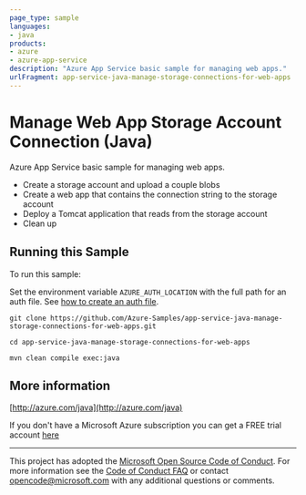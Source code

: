 ```yaml
---
page_type: sample
languages:
- java
products:
- azure
- azure-app-service
description: "Azure App Service basic sample for managing web apps."
urlFragment: app-service-java-manage-storage-connections-for-web-apps
---
```


# Manage Web App Storage Account Connection (Java)


  Azure App Service basic sample for managing web apps.
   - Create a storage account and upload a couple blobs
   - Create a web app that contains the connection string to the storage account
   - Deploy a Tomcat application that reads from the storage account
   - Clean up
 

## Running this Sample ##

To run this sample:

Set the environment variable `AZURE_AUTH_LOCATION` with the full path for an auth file. See [how to create an auth file](https://github.com/Azure/azure-libraries-for-java/blob/master/AUTH.md).

    git clone https://github.com/Azure-Samples/app-service-java-manage-storage-connections-for-web-apps.git

    cd app-service-java-manage-storage-connections-for-web-apps

    mvn clean compile exec:java

## More information ##

[http://azure.com/java](http://azure.com/java)

If you don't have a Microsoft Azure subscription you can get a FREE trial account [here](http://go.microsoft.com/fwlink/?LinkId=330212)

---

This project has adopted the [Microsoft Open Source Code of Conduct](https://opensource.microsoft.com/codeofconduct/). For more information see the [Code of Conduct FAQ](https://opensource.microsoft.com/codeofconduct/faq/) or contact [opencode@microsoft.com](mailto:opencode@microsoft.com) with any additional questions or comments.
